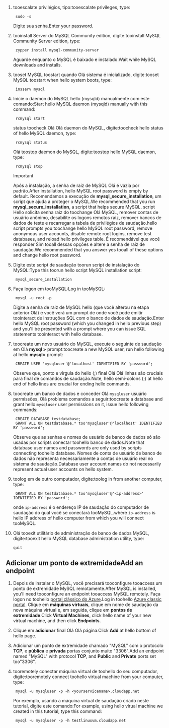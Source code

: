 
1. <span data-ttu-id="e0f31-101">tooescalate privilégios, tipo:</span><span class="sxs-lookup"><span data-stu-id="e0f31-101">tooescalate privileges, type:</span></span>
   
        sudo -s
   
    <span data-ttu-id="e0f31-102">Digite sua senha.</span><span class="sxs-lookup"><span data-stu-id="e0f31-102">Enter your password.</span></span>
2. <span data-ttu-id="e0f31-103">tooinstall Server do MySQL Community edition, digite:</span><span class="sxs-lookup"><span data-stu-id="e0f31-103">tooinstall MySQL Community Server edition, type:</span></span>
   
        zypper install mysql-community-server
   
    <span data-ttu-id="e0f31-104">Aguarde enquanto o MySQL é baixado e instalado.</span><span class="sxs-lookup"><span data-stu-id="e0f31-104">Wait while MySQL downloads and installs.</span></span>
3. <span data-ttu-id="e0f31-105">tooset MySQL toostart quando Olá sistema é inicializado, digite:</span><span class="sxs-lookup"><span data-stu-id="e0f31-105">tooset MySQL toostart when hello system boots, type:</span></span>
   
        insserv mysql
4. <span data-ttu-id="e0f31-106">Inicie o daemon do MySQL hello (mysqld) manualmente com este comando:</span><span class="sxs-lookup"><span data-stu-id="e0f31-106">Start hello MySQL daemon (mysqld) manually with this command:</span></span>
   
        rcmysql start
   
    <span data-ttu-id="e0f31-107">status toocheck Olá Olá daemon do MySQL, digite:</span><span class="sxs-lookup"><span data-stu-id="e0f31-107">toocheck hello status of hello MySQL daemon, type:</span></span>
   
        rcmysql status
   
    <span data-ttu-id="e0f31-108">Olá toostop daemon do MySQL, digite:</span><span class="sxs-lookup"><span data-stu-id="e0f31-108">toostop hello MySQL daemon, type:</span></span>
   
        rcmysql stop
   
   > [!IMPORTANT]
   > <span data-ttu-id="e0f31-109">Após a instalação, a senha de raiz de MySQL Olá é vazia por padrão.</span><span class="sxs-lookup"><span data-stu-id="e0f31-109">After installation, hello MySQL root password is empty by default.</span></span> <span data-ttu-id="e0f31-110">Recomendamos a execução de **mysql\_secure\_installation**, um script que ajuda a proteger o MySQL.</span><span class="sxs-lookup"><span data-stu-id="e0f31-110">We recommended that you run **mysql\_secure\_installation**, a script that helps secure MySQL.</span></span> <span data-ttu-id="e0f31-111">script Hello solicita senha raiz do toochange Olá MySQL, remover contas de usuário anônimo, desabilite os logons remotos raiz, remover bancos de dados de teste e recarregar a tabela de privilégios de saudação.</span><span class="sxs-lookup"><span data-stu-id="e0f31-111">hello script prompts you toochange hello MySQL root password, remove anonymous user accounts, disable remote root logins, remove test databases, and reload hello privileges table.</span></span> <span data-ttu-id="e0f31-112">É recomendável que você responder Sim tooall dessas opções e altere a senha de raiz de saudação.</span><span class="sxs-lookup"><span data-stu-id="e0f31-112">We recommended that you answer yes tooall of these options and change hello root password.</span></span>
   > 
   > 
5. <span data-ttu-id="e0f31-113">Digite este script de saudação toorun script de instalação do MySQL:</span><span class="sxs-lookup"><span data-stu-id="e0f31-113">Type this toorun hello script MySQL installation script:</span></span>
   
        mysql_secure_installation
6. <span data-ttu-id="e0f31-114">Faça logon em tooMySQL:</span><span class="sxs-lookup"><span data-stu-id="e0f31-114">Log in tooMySQL:</span></span>
   
        mysql -u root -p
   
    <span data-ttu-id="e0f31-115">Digite a senha de raiz de MySQL hello (que você alterou na etapa anterior Olá) e você verá um prompt de onde você pode emitir toointeract de instruções SQL com o banco de dados de saudação.</span><span class="sxs-lookup"><span data-stu-id="e0f31-115">Enter hello MySQL root password (which you changed in hello previous step) and you'll be presented with a prompt where you can issue SQL statements toointeract with hello database.</span></span>
7. <span data-ttu-id="e0f31-116">toocreate um novo usuário do MySQL, execute o seguinte de saudação em Olá **mysql >** prompt:</span><span class="sxs-lookup"><span data-stu-id="e0f31-116">toocreate a new MySQL user, run hello following at hello **mysql>** prompt:</span></span>
   
        CREATE USER 'mysqluser'@'localhost' IDENTIFIED BY 'password';
   
    <span data-ttu-id="e0f31-117">Observe que, ponto e vírgula do hello (;) final Olá Olá linhas são cruciais para final de comandos de saudação.</span><span class="sxs-lookup"><span data-stu-id="e0f31-117">Note, hello semi-colons (;) at hello end of hello lines are crucial for ending hello commands.</span></span>
8. <span data-ttu-id="e0f31-118">toocreate um banco de dados e conceder Olá `mysqluser` usuário permissões, Olá problema comandos a seguir:</span><span class="sxs-lookup"><span data-stu-id="e0f31-118">toocreate a database and grant hello `mysqluser` user permissions on it, issue hello following commands:</span></span>
   
        CREATE DATABASE testdatabase;
        GRANT ALL ON testdatabase.* too'mysqluser'@'localhost' IDENTIFIED BY 'password';
   
    <span data-ttu-id="e0f31-119">Observe que as senhas e nomes de usuário de banco de dados só são usadas por scripts conectar toohello banco de dados.</span><span class="sxs-lookup"><span data-stu-id="e0f31-119">Note that database user names and passwords are only used by scripts connecting toohello database.</span></span>  <span data-ttu-id="e0f31-120">Nomes de conta de usuário de banco de dados não representa necessariamente a contas de usuário real no sistema de saudação.</span><span class="sxs-lookup"><span data-stu-id="e0f31-120">Database user account names do not necessarily represent actual user accounts on hello system.</span></span>
9. <span data-ttu-id="e0f31-121">toolog em de outro computador, digite:</span><span class="sxs-lookup"><span data-stu-id="e0f31-121">toolog in from another computer, type:</span></span>
   
        GRANT ALL ON testdatabase.* too'mysqluser'@'<ip-address>' IDENTIFIED BY 'password';
   
    <span data-ttu-id="e0f31-122">onde `ip-address` é o endereço IP de saudação do computador de saudação do qual você se conectará tooMySQL.</span><span class="sxs-lookup"><span data-stu-id="e0f31-122">where `ip-address` is hello IP address of hello computer from which you will connect tooMySQL.</span></span>
10. <span data-ttu-id="e0f31-123">Olá tooexit utilitário de administração de banco de dados MySQL, digite:</span><span class="sxs-lookup"><span data-stu-id="e0f31-123">tooexit hello MySQL database administration utility, type:</span></span>
    
        quit

## <a name="add-an-endpoint"></a><span data-ttu-id="e0f31-124">Adicionar um ponto de extremidade</span><span class="sxs-lookup"><span data-stu-id="e0f31-124">Add an endpoint</span></span>
1. <span data-ttu-id="e0f31-125">Depois de instalar o MySQL, você precisará tooconfigure tooaccess um ponto de extremidade MySQL remotamente.</span><span class="sxs-lookup"><span data-stu-id="e0f31-125">After MySQL is installed, you'll need tooconfigure an endpoint tooaccess MySQL remotely.</span></span> <span data-ttu-id="e0f31-126">Faça logon no toohello [portal clássico do Azure][AzurePortal].</span><span class="sxs-lookup"><span data-stu-id="e0f31-126">Log in toohello [Azure  classic portal][AzurePortal].</span></span> <span data-ttu-id="e0f31-127">Clique em **máquinas virtuais**, clique em nome de saudação da nova máquina virtual e, em seguida, clique em **pontos de extremidade**.</span><span class="sxs-lookup"><span data-stu-id="e0f31-127">Click **Virtual Machines**, click hello name of your new virtual machine, and then click **Endpoints**.</span></span>
2. <span data-ttu-id="e0f31-128">Clique em **adicionar** final Olá Olá página.</span><span class="sxs-lookup"><span data-stu-id="e0f31-128">Click **Add** at hello bottom of hello page.</span></span>
3. <span data-ttu-id="e0f31-129">Adicionar um ponto de extremidade chamado "MySQL" com o protocolo **TCP**, e **pública** e **privada** portas conjunto muito "3306".</span><span class="sxs-lookup"><span data-stu-id="e0f31-129">Add an endpoint named "MySQL" with protocol **TCP**, and **Public** and **Private** ports set too"3306".</span></span>
4. <span data-ttu-id="e0f31-130">tooremotely conectar máquina virtual de toohello do seu computador, digite:</span><span class="sxs-lookup"><span data-stu-id="e0f31-130">tooremotely connect toohello virtual machine from your computer, type:</span></span>
   
        mysql -u mysqluser -p -h <yourservicename>.cloudapp.net
   
    <span data-ttu-id="e0f31-131">Por exemplo, usando a máquina virtual de saudação criado neste tutorial, digite este comando:</span><span class="sxs-lookup"><span data-stu-id="e0f31-131">For example, using hello virual machine we created in this tutorial, type this command:</span></span>
   
        mysql -u mysqluser -p -h testlinuxvm.cloudapp.net

[MySQLDocs]: http://dev.mysql.com/doc/
[AzurePortal]: http://manage.windowsazure.com

[Image9]: ./media/install-and-run-mysql-on-opensuse-vm/LinuxVmAddEndpointMySQL.png

